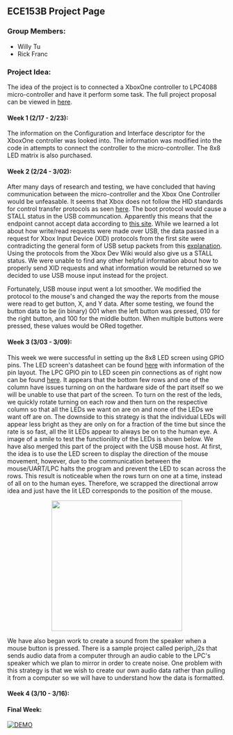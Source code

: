 ## ECE153B Project Page


### Group Members:
- Willy Tu
- Rick Franc

### Project Idea:
The idea of the project is to connected a XboxOne controller to LPC4088 micro-controller and have it perform some task. The full project proposal can be viewed in [here](https://github.com/wltu/ECE153B-Project/blob/master/ECE153B_ProjectPropoal.pdf "Project Proposal").

#### Week 1 (2/17 - 2/23):
The information on the Configuration and Interface descriptor for the XboxOne controller was looked into. The information was modified into the code in attempts to connect the controller to the micro-controller. The 8x8 LED matrix is also purchased. 

#### Week 2 (2/24 - 3/02):
After many days of research and testing, we have concluded that having communication between the micro-controller and the Xbox One Controller would be unfeasable. It seems that Xbox does not follow the HID standards for control transfer protocols as seen [here]( https://xboxdevwiki.net/Xbox_Input_Devices). The boot protocol would cause a STALL status in the USB communcation. Apparently this means that the endpoint cannot accept data according to [this site](https://www.silabs.com/community/mcu/8-bit/knowledge-base.entry.html/2017/06/18/the_role_of_stallha-pQTe). While we learned a lot about how write/read requests were made over USB, the data passed in a request for Xbox Input Device (XID) protocols from the first site were contradicting the general form of USB setup packets from this [explanation](https://www.beyondlogic.org/usbnutshell/usb6.shtml#SetupPacket). Using the protocols from the Xbox Dev Wiki would also give us a STALL status. We were unable to find any other helpful information about how to properly send XID requests and what information would be returned so we decided to use USB mouse input instead for the project.

Fortunately, USB mouse input went a lot smoother. We modified the protocol to the mouse's and changed the way the reports from the mouse were read to get button, X, and Y data. After some testing, we found the button data to be (in binary) 001 when the left button was pressed, 010 for the right button, and 100 for the middle button. When multiple buttons were pressed, these values would be ORed together.

#### Week 3 (3/03 - 3/09):
This week we were successful in setting up the 8x8 LED screen using GPIO pins. The LED screen's datasheet can be found [here](https://cdn-shop.adafruit.com/datasheets/454datasheet.pdf) with information of the pin layout. The LPC GPIO pin to LED sceen pin connections as of right now can be found [here](https://github.com/wltu/ECE153B-Project/blob/master/Pin.txt). It appears that the bottom few rows and one of the column have issues turning on on the hardware side of the part itself so we will be unable to use that part of the screen. To turn on the rest of the leds, we quickly rotate turning on each row and then turn on the respective column so that all the LEDs we want on are on and none of the LEDs we want off are on. The downside to this strategy is that the individual LEDs will appear less bright as they are only on for a fraction of the time but since the rate is so fast, all the lit LEDs appear to always be on to the human eye. A image of a smile to test the functionility of the LEDs is shown below. We have also merged this part of the project with the USB mouse host. At first, the idea is to use the LED screen to display the direction of the mouse movement, however, due to the communication between the mouse/UART/LPC halts the program and prevent the LED to scan across the rows. This result is noticeable when the rows turn on one at a time, instead of all on to the human eyes. Therefore, we scrapped the directional arrow idea and just have the lit LED corresponds to the position of the mouse.

<p align="center">
  <img width="300" height="300" src="https://user-images.githubusercontent.com/27719918/54096806-a1b37d80-436a-11e9-88ae-c911a272d56b.PNG">
</p>

We have also began work to create a sound from the speaker when a mouse button is pressed. There is a sample project called periph_i2s that sends audio data from a computer through an audio cable to the LPC's speaker which we plan to mirror in order to create noise. One problem with this strategy is that we wish to create our own audio data rather than pulling it from a computer so we will have to understand how the data is formatted.  

#### Week 4 (3/10 - 3/16):
#### Final Week:
[![DEMO](http://img.youtube.com/vi/n_6XO0G7D-Q/0.jpg)](http://www.youtube.com/watch?v=n_6XO0G7D-Q "ECE153B Final Demo")

